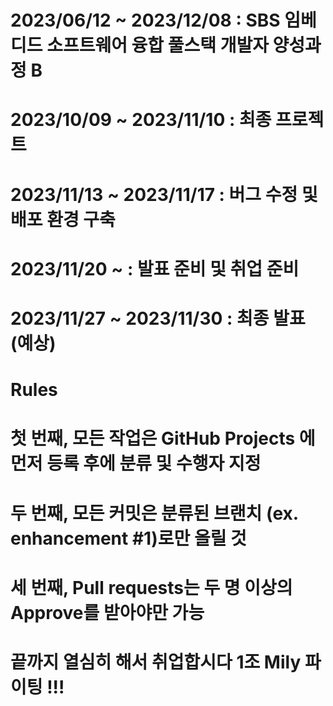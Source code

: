 # 2023/06/12 ~ 2023/12/08 : SBS 임베디드 소프트웨어 융합 풀스택 개발자 양성과정 B
# 2023/10/09 ~ 2023/11/10 : 최종 프로젝트
# 2023/11/13 ~ 2023/11/17 : 버그 수정 및 배포 환경 구축
# 2023/11/20 ~            : 발표 준비 및 취업 준비
# 2023/11/27 ~ 2023/11/30 : 최종 발표 (예상)

# Rules
# 첫 번째, 모든 작업은 GitHub Projects 에 먼저 등록 후에 분류 및 수행자 지정
# 두 번째, 모든 커밋은 분류된 브랜치 (ex. enhancement #1)로만 올릴 것
# 세 번째, Pull requests는 두 명 이상의 Approve를 받아야만 가능

# 끝까지 열심히 해서 취업합시다 1조 Mily 파이팅 !!!

